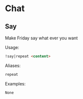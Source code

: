 # Chat



## Say

Make Friday say what ever you want

Usage:

```md
!say|repeat <content>
```

Aliases:

```md
repeat
```

Examples:

```md
None
```

